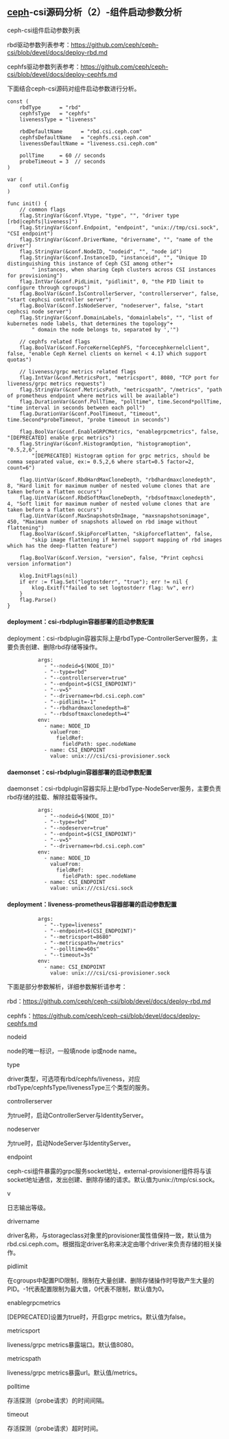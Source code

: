 ## [ceph](https://so.csdn.net/so/search?q=ceph&spm=1001.2101.3001.7020)-csi源码分析（2）-组件启动参数分析



ceph-csi组件启动参数列表

rbd驱动参数列表参考：https://github.com/ceph/ceph-csi/blob/devel/docs/deploy-rbd.md

cephfs驱动参数列表参考：https://github.com/ceph/ceph-csi/blob/devel/docs/deploy-cephfs.md



下面结合ceph-csi源码对组件启动参数进行分析。

```
const (
	rbdType      = "rbd"
	cephfsType   = "cephfs"
	livenessType = "liveness"

	rbdDefaultName      = "rbd.csi.ceph.com"
	cephfsDefaultName   = "cephfs.csi.ceph.com"
	livenessDefaultName = "liveness.csi.ceph.com"

	pollTime     = 60 // seconds
	probeTimeout = 3  // seconds
)

var (
	conf util.Config
)

func init() {
	// common flags
	flag.StringVar(&conf.Vtype, "type", "", "driver type [rbd|cephfs|liveness]")
	flag.StringVar(&conf.Endpoint, "endpoint", "unix://tmp/csi.sock", "CSI endpoint")
	flag.StringVar(&conf.DriverName, "drivername", "", "name of the driver")
	flag.StringVar(&conf.NodeID, "nodeid", "", "node id")
	flag.StringVar(&conf.InstanceID, "instanceid", "", "Unique ID distinguishing this instance of Ceph CSI among other"+
		" instances, when sharing Ceph clusters across CSI instances for provisioning")
	flag.IntVar(&conf.PidLimit, "pidlimit", 0, "the PID limit to configure through cgroups")
	flag.BoolVar(&conf.IsControllerServer, "controllerserver", false, "start cephcsi controller server")
	flag.BoolVar(&conf.IsNodeServer, "nodeserver", false, "start cephcsi node server")
	flag.StringVar(&conf.DomainLabels, "domainlabels", "", "list of kubernetes node labels, that determines the topology"+
		" domain the node belongs to, separated by ','")

	// cephfs related flags
	flag.BoolVar(&conf.ForceKernelCephFS, "forcecephkernelclient", false, "enable Ceph Kernel clients on kernel < 4.17 which support quotas")

	// liveness/grpc metrics related flags
	flag.IntVar(&conf.MetricsPort, "metricsport", 8080, "TCP port for liveness/grpc metrics requests")
	flag.StringVar(&conf.MetricsPath, "metricspath", "/metrics", "path of prometheus endpoint where metrics will be available")
	flag.DurationVar(&conf.PollTime, "polltime", time.Second*pollTime, "time interval in seconds between each poll")
	flag.DurationVar(&conf.PoolTimeout, "timeout", time.Second*probeTimeout, "probe timeout in seconds")

	flag.BoolVar(&conf.EnableGRPCMetrics, "enablegrpcmetrics", false, "[DEPRECATED] enable grpc metrics")
	flag.StringVar(&conf.HistogramOption, "histogramoption", "0.5,2,6",
		"[DEPRECATED] Histogram option for grpc metrics, should be comma separated value, ex:= 0.5,2,6 where start=0.5 factor=2, count=6")

	flag.UintVar(&conf.RbdHardMaxCloneDepth, "rbdhardmaxclonedepth", 8, "Hard limit for maximum number of nested volume clones that are taken before a flatten occurs")
	flag.UintVar(&conf.RbdSoftMaxCloneDepth, "rbdsoftmaxclonedepth", 4, "Soft limit for maximum number of nested volume clones that are taken before a flatten occurs")
	flag.UintVar(&conf.MaxSnapshotsOnImage, "maxsnapshotsonimage", 450, "Maximum number of snapshots allowed on rbd image without flattening")
	flag.BoolVar(&conf.SkipForceFlatten, "skipforceflatten", false,
		"skip image flattening if kernel support mapping of rbd images which has the deep-flatten feature")

	flag.BoolVar(&conf.Version, "version", false, "Print cephcsi version information")

	klog.InitFlags(nil)
	if err := flag.Set("logtostderr", "true"); err != nil {
		klog.Exitf("failed to set logtostderr flag: %v", err)
	}
	flag.Parse()
}

```

#### deployment：csi-rbdplugin容器部署的启动参数配置

deployment：csi-rbdplugin容器实际上是rbdType-ControllerServer服务，主要负责创建、删除rbd存储等操作。

```
          args:
            - "--nodeid=$(NODE_ID)"
            - "--type=rbd"
            - "--controllerserver=true"
            - "--endpoint=$(CSI_ENDPOINT)"
            - "--v=5"
            - "--drivername=rbd.csi.ceph.com"
            - "--pidlimit=-1"
            - "--rbdhardmaxclonedepth=8"
            - "--rbdsoftmaxclonedepth=4"
          env:
            - name: NODE_ID
              valueFrom:
                fieldRef:
                  fieldPath: spec.nodeName
            - name: CSI_ENDPOINT
              value: unix:///csi/csi-provisioner.sock

```

#### daemonset：csi-rbdplugin容器部署的启动参数配置

daemonset：csi-rbdplugin容器实际上是rbdType-NodeServer服务，主要负责rbd存储的挂载、解除挂载等操作。

```
          args:
            - "--nodeid=$(NODE_ID)"
            - "--type=rbd"
            - "--nodeserver=true"
            - "--endpoint=$(CSI_ENDPOINT)"
            - "--v=5"
            - "--drivername=rbd.csi.ceph.com"
          env:
            - name: NODE_ID
              valueFrom:
                fieldRef:
                  fieldPath: spec.nodeName
            - name: CSI_ENDPOINT
              value: unix:///csi/csi.sock

```

#### deployment：liveness-prometheus容器部署的启动参数配置

```
          args:
            - "--type=liveness"
            - "--endpoint=$(CSI_ENDPOINT)"
            - "--metricsport=8680"
            - "--metricspath=/metrics"
            - "--polltime=60s"
            - "--timeout=3s"
          env:
            - name: CSI_ENDPOINT
              value: unix:///csi/csi-provisioner.sock

```

下面是部分参数解析，详细参数解析请参考：

rbd：https://github.com/ceph/ceph-csi/blob/devel/docs/deploy-rbd.md

cephfs：https://github.com/ceph/ceph-csi/blob/devel/docs/deploy-cephfs.md



nodeid

node的唯一标识，一般填node ip或node name。



type

driver类型，可选项有rbd/cephfs/liveness，对应rbdType/cephfsType/livenessType三个类型的服务。



controllerserver

为true时，启动ControllerServer与IdentityServer。



nodeserver

为true时，启动NodeServer与IdentityServer。



endpoint

ceph-csi组件暴露的grpc服务socket地址，external-provisioner组件将与该socket地址通信，发出创建、删除存储的请求。默认值为unix://tmp/csi.sock。



v

日志输出等级。



drivername

driver名称，与storageclass对象里的provisioner属性值保持一致，默认值为rbd.csi.ceph.com。根据指定driver名称来决定由哪个driver来负责存储的相关操作。



pidlimit

在cgroups中配置PID限制，限制在大量创建、删除存储操作时导致产生大量的PID。-1代表配置限制为最大值，0代表不限制，默认值为0。



enablegrpcmetrics

\[DEPRECATED\]设置为true时，开启grpc metrics。默认值为false。



metricsport

liveness/grpc metrics暴露端口。默认值8080。



metricspath

liveness/grpc metrics暴露url。默认值/metrics。



polltime

存活探测（probe请求）的时间间隔。



timeout

存活探测（probe请求）超时时间。



